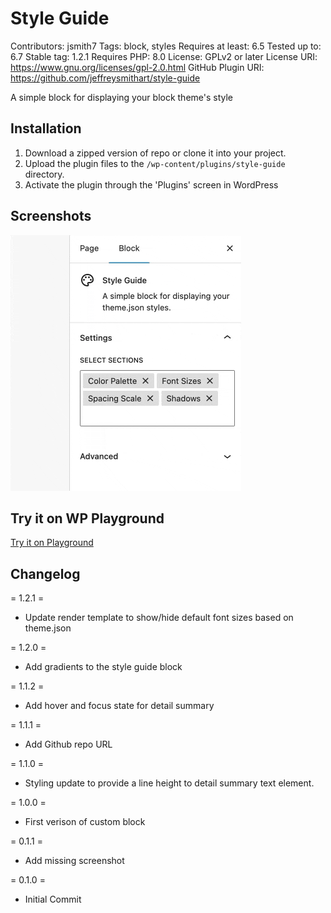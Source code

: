 # Style Guide

Contributors: jsmith7
Tags: block, styles
Requires at least: 6.5
Tested up to: 6.7
Stable tag: 1.2.1
Requires PHP: 8.0
License: GPLv2 or later
License URI: https://www.gnu.org/licenses/gpl-2.0.html
GitHub Plugin URI: https://github.com/jeffreysmithart/style-guide

A simple block for displaying your block theme's style

## Installation

1. Download a zipped version of repo or clone it into your project.
2. Upload the plugin files to the `/wp-content/plugins/style-guide` directory.
3. Activate the plugin through the 'Plugins' screen in WordPress

## Screenshots

![Selecting and removing style guide sections in the Inspector controls sidebar of a WordPress editor](./assets/screenshot-1.gif "After installation, add the new Style Guide block to your page. You then have the option to add or remove different style guide sections.")

## Try it on WP Playground

[Try it on Playground](https://playground.wordpress.net/?blueprint-url=https://raw.githubusercontent.com/jeffreysmithart/style-guide/refs/heads/main/_playground/blueprint.json)

## Changelog

= 1.2.1 =

- Update render template to show/hide default font sizes based on theme.json

= 1.2.0 =

- Add gradients to the style guide block

= 1.1.2 =

- Add hover and focus state for detail summary

= 1.1.1 =

- Add Github repo URL

= 1.1.0 =

- Styling update to provide a line height to detail summary text element.

= 1.0.0 =

- First verison of custom block

= 0.1.1 =

- Add missing screenshot

= 0.1.0 =

- Initial Commit
